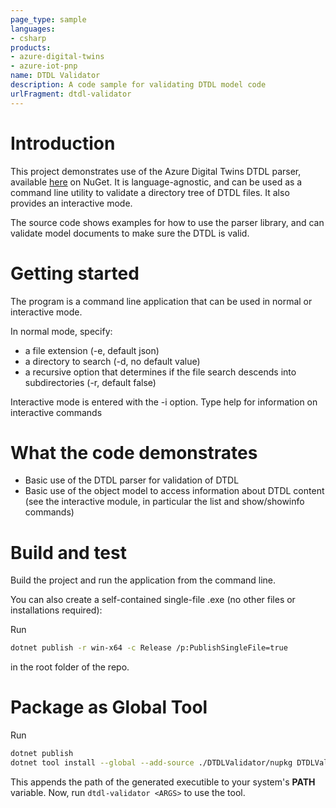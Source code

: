 ```yaml
---
page_type: sample
languages:
- csharp
products:
- azure-digital-twins
- azure-iot-pnp
name: DTDL Validator
description: A code sample for validating DTDL model code
urlFragment: dtdl-validator
---
```


# Introduction 
This project demonstrates use of the Azure Digital Twins DTDL parser, available [here](https://nuget.org/packages/Microsoft.Azure.DigitalTwins.Parser/) on NuGet. It  is language-agnostic, and can be used as a command line utility to validate a directory tree of DTDL files. It also provides an interactive mode.

The source code shows examples for how to use the parser library, and can validate model documents to make sure the DTDL is valid.

# Getting started
The program is a command line application that can be used in normal or interactive mode.

In normal mode, specify:
* a file extension (-e, default json)
* a directory to search (-d, no default value)
* a recursive option that determines if the file search descends into subdirectories (-r, default false)

Interactive mode is entered with the -i option. Type help for information on interactive commands

# What the code demonstrates
* Basic use of the DTDL parser for validation of DTDL
* Basic use of the object model to access information about DTDL content (see the interactive module, in particular the list and show/showinfo commands)

# Build and test
Build the project and run the application from the command line.

You can also create a self-contained single-file .exe (no other files or installations required):

Run
```bash
dotnet publish -r win-x64 -c Release /p:PublishSingleFile=true
```
in the root folder of the repo.

# Package as Global Tool
Run
``` bash
dotnet publish
dotnet tool install --global --add-source ./DTDLValidator/nupkg DTDLValidator
```

This appends the path of the generated executible to your system's **PATH** variable.
Now, run `dtdl-validator <ARGS>` to use the tool.

